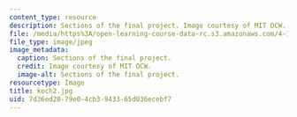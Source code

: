 ```yaml
---
content_type: resource
description: Sections of the final project. Image courtesy of MIT OCW.
file: /media/https%3A/open-learning-course-data-rc.s3.amazonaws.com/4-125a-architecture-studio-building-in-landscapes-fall-2005/7d36ed2079e04cb3943365d036ecebf7_koch2.jpg
file_type: image/jpeg
image_metadata:
  caption: Sections of the final project.
  credit: Image courtesy of MIT OCW.
  image-alt: Sections of the final project.
resourcetype: Image
title: koch2.jpg
uid: 7d36ed20-79e0-4cb3-9433-65d036ecebf7
---
```


